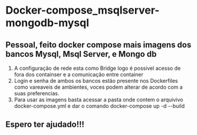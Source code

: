 # Docker-compose_msqlserver-mongodb-mysql


## Pessoal, feito docker compose mais imagens dos bancos Mysql, Msql Server, e Mongo db

1. A configuração de rede esta como Bridge logo é possivel acesso de fora dos containser e a comunicação entre container
2. Login e senha de ambos os bancos estão presente nos Dockerfiles como vareaveis de ambientes, voces podem alterar de acordo com a suas preferencias.
3. Para usar as imagens basta acessar a pasta onde contem o arquivivo docker-compose.yml e dar o comando docker-compose up -d --build


## Espero ter ajudado!!!
